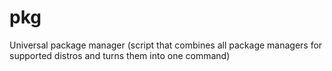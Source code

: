 # pkg
Universal package manager (script that combines all package managers for supported distros and turns them into one command)

